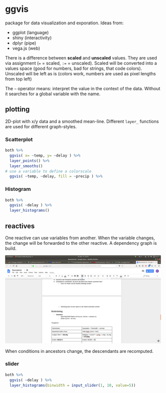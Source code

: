 # ggvis 

package for data visualization and exporation.
Ideas from:
* ggplot (language)
* shiny (interactivity)
* dplyr (pipe)
* vega.js (web)

There is a difference between **scaled** and **unscaled** values.
They are used via assignment (`=` = scaled, `:=` = unscaled).
Scaled will be converted into a values space (good for numbers, bad for strings, that code colors).
Unscaled will be left as is (colors work, numbers are used as pixel lengths from top left)

The `~` operator means: interpret the value in the context of the data.
Without it searches for a global variable with the name.

## plotting

2D-plot with x/y data
and a smoothed mean-line.
Different `layer_` functions are used for different graph-styles.

### Scatterplot

```R
both %>%
  ggvis( x= ~temp, y= ~delay ) %>%
  layer_points() %>%
  layer_smooths()
# use a variable to define a colorscale
  ggvis( ~temp, ~delay, fill = ~precip ) %>%
```

### Histogram

```R
both %>%
  ggvis( ~delay ) %>%
  layer_histograms()
```

## reactives

One reactive can use variables from another.
When the variable changes, the change will be forwarded to the other reactive.
A dependency graph is build.

![dependency graph](./img/dependency_graph.png "dependency graph")

When conditions in ancestors change, the descendants are recomputed.

### slider

```R
both %>%
  ggvis( ~delay ) %>%
  layer_histograms(binwidth = input_slider(1, 10, value=5))
```
